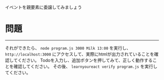 イベントを親要素に委譲してみましょう

# 問題
---


それができたら、 `node program.js 3000 Milk 13:00` を実行し、 `http://localhost:3000` にアクセスして、実際にhtmlが出力されていることを確認してください。
Todoを入力し、追加ボタンを押してみて、正しく動作することを確認してください。
その後、 `learnyoureact verify program.js` を実行してください。